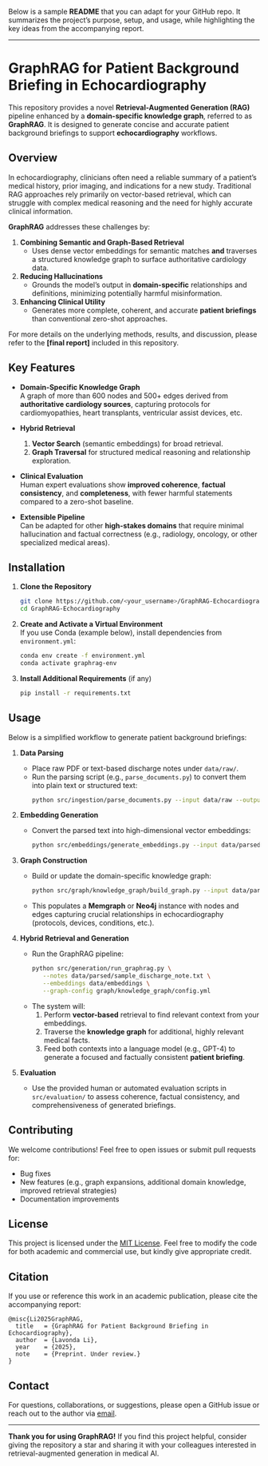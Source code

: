 Below is a sample **README** that you can adapt for your GitHub repo. It summarizes the project’s purpose, setup, and usage, while highlighting the key ideas from the accompanying report.

---

# GraphRAG for Patient Background Briefing in Echocardiography

This repository provides a novel **Retrieval-Augmented Generation (RAG)** pipeline enhanced by a **domain-specific knowledge graph**, referred to as **GraphRAG**. It is designed to generate concise and accurate patient background briefings to support **echocardiography** workflows.

## Overview

In echocardiography, clinicians often need a reliable summary of a patient’s medical history, prior imaging, and indications for a new study. Traditional RAG approaches rely primarily on vector-based retrieval, which can struggle with complex medical reasoning and the need for highly accurate clinical information. 

**GraphRAG** addresses these challenges by:

1. **Combining Semantic and Graph-Based Retrieval**  
   - Uses dense vector embeddings for semantic matches **and** traverses a structured knowledge graph to surface authoritative cardiology data.  
2. **Reducing Hallucinations**  
   - Grounds the model’s output in **domain-specific** relationships and definitions, minimizing potentially harmful misinformation.  
3. **Enhancing Clinical Utility**  
   - Generates more complete, coherent, and accurate **patient briefings** than conventional zero-shot approaches.

For more details on the underlying methods, results, and discussion, please refer to the **[final report]** included in this repository.

## Key Features

- **Domain-Specific Knowledge Graph**  
  A graph of more than 600 nodes and 500+ edges derived from **authoritative cardiology sources**, capturing protocols for cardiomyopathies, heart transplants, ventricular assist devices, etc.
  
- **Hybrid Retrieval**  
  1. **Vector Search** (semantic embeddings) for broad retrieval.  
  2. **Graph Traversal** for structured medical reasoning and relationship exploration.  

- **Clinical Evaluation**  
  Human expert evaluations show **improved coherence**, **factual consistency**, and **completeness**, with fewer harmful statements compared to a zero-shot baseline.  

- **Extensible Pipeline**  
  Can be adapted for other **high-stakes domains** that require minimal hallucination and factual correctness (e.g., radiology, oncology, or other specialized medical areas).


## Installation

1. **Clone the Repository**  
   ```bash
   git clone https://github.com/<your_username>/GraphRAG-Echocardiography.git
   cd GraphRAG-Echocardiography
   ```

2. **Create and Activate a Virtual Environment**  
   If you use Conda (example below), install dependencies from `environment.yml`:  
   ```bash
   conda env create -f environment.yml
   conda activate graphrag-env
   ```

3. **Install Additional Requirements** (if any)  
   ```bash
   pip install -r requirements.txt
   ```

## Usage

Below is a simplified workflow to generate patient background briefings:

1. **Data Parsing**  
   - Place raw PDF or text-based discharge notes under `data/raw/`.  
   - Run the parsing script (e.g., `parse_documents.py`) to convert them into plain text or structured text:
     ```bash
     python src/ingestion/parse_documents.py --input data/raw --output data/parsed
     ```

2. **Embedding Generation**  
   - Convert the parsed text into high-dimensional vector embeddings:
     ```bash
     python src/embeddings/generate_embeddings.py --input data/parsed --output data/embeddings
     ```

3. **Graph Construction**  
   - Build or update the domain-specific knowledge graph:
     ```bash
     python src/graph/knowledge_graph/build_graph.py --input data/parsed
     ```
   - This populates a **Memgraph** or **Neo4j** instance with nodes and edges capturing crucial relationships in echocardiography (protocols, devices, conditions, etc.).

4. **Hybrid Retrieval and Generation**  
   - Run the GraphRAG pipeline:
     ```bash
     python src/generation/run_graphrag.py \
        --notes data/parsed/sample_discharge_note.txt \
        --embeddings data/embeddings \
        --graph-config graph/knowledge_graph/config.yml
     ```
   - The system will:
     1. Perform **vector-based** retrieval to find relevant context from your embeddings.  
     2. Traverse the **knowledge graph** for additional, highly relevant medical facts.  
     3. Feed both contexts into a language model (e.g., GPT-4) to generate a focused and factually consistent **patient briefing**.

5. **Evaluation**  
   - Use the provided human or automated evaluation scripts in `src/evaluation/` to assess coherence, factual consistency, and comprehensiveness of generated briefings.

## Contributing

We welcome contributions! Feel free to open issues or submit pull requests for:

- Bug fixes
- New features (e.g., graph expansions, additional domain knowledge, improved retrieval strategies)
- Documentation improvements

## License

This project is licensed under the [MIT License](./LICENSE). Feel free to modify the code for both academic and commercial use, but kindly give appropriate credit.

## Citation

If you use or reference this work in an academic publication, please cite the accompanying report:

```
@misc{Li2025GraphRAG,
  title   = {GraphRAG for Patient Background Briefing in Echocardiography},
  author  = {Lavonda Li},
  year    = {2025},
  note    = {Preprint. Under review.}
}
```

## Contact

For questions, collaborations, or suggestions, please open a GitHub issue or reach out to the author via [email](mailto:lavonda@stanford.edu).

---

**Thank you for using GraphRAG!** If you find this project helpful, consider giving the repository a star and sharing it with your colleagues interested in retrieval-augmented generation in medical AI.
